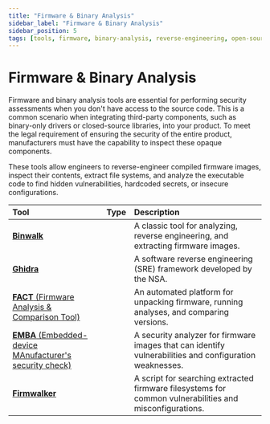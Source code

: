 ```yaml
---
title: "Firmware & Binary Analysis"
sidebar_label: "Firmware & Binary Analysis"
sidebar_position: 5
tags: [tools, firmware, binary-analysis, reverse-engineering, open-source]
---
```

# Firmware & Binary Analysis

Firmware and binary analysis tools are essential for performing security assessments when you don't have access to the source code. This is a common scenario when integrating third-party components, such as binary-only drivers or closed-source libraries, into your product. To meet the legal requirement of ensuring the security of the entire product, manufacturers must have the capability to inspect these opaque components.

These tools allow engineers to reverse-engineer compiled firmware images, inspect their contents, extract file systems, and analyze the executable code to find hidden vulnerabilities, hardcoded secrets, or insecure configurations.

| Tool | Type | Description |
| :--- | :--: | :---------- |
| [**Binwalk**](https://github.com/ReFirmLabs/binwalk) | <i class="fa-solid fa-code-branch"></i> | A classic tool for analyzing, reverse engineering, and extracting firmware images. |
| [**Ghidra**](https://ghidra-sre.org/) | <i class="fa-solid fa-code-branch"></i> | A software reverse engineering (SRE) framework developed by the NSA. |
| [**FACT** (Firmware Analysis & Comparison Tool)](https://f-a-c-t.com/) | <i class="fa-solid fa-code-branch"></i> | An automated platform for unpacking firmware, running analyses, and comparing versions. |
| [**EMBA** (Embedded-device MAnufacturer's security check)](https://github.com/e-m-b-a/emba) | <i class="fa-solid fa-code-branch"></i> | A security analyzer for firmware images that can identify vulnerabilities and configuration weaknesses. |
| [**Firmwalker**](https://github.com/craigz28/firmwalker) | <i class="fa-solid fa-code-branch"></i> | A script for searching extracted firmware filesystems for common vulnerabilities and misconfigurations. | 

<!-- Citations -->
